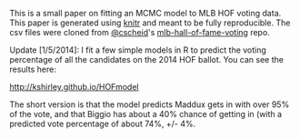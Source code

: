 This is a small paper on fitting an MCMC model to MLB HOF voting data. This paper is generated 
using [knitr](http://yihui.name/knitr/) and meant to be fully reproducible. The csv files 
were cloned from [@cscheid](https://github.com/cscheid)'s
[mlb-hall-of-fame-voting](https://github.com/cscheid/mlb-hall-of-fame-voting?source=c) repo.

Update [1/5/2014]:
I fit a few simple models in R to predict the voting percentage of all the candidates on the 2014 HOF ballot. You can see the results here:

http://kshirley.github.io/HOFmodel

The short version is that the model predicts Maddux gets in with over 95% of the vote, and that Biggio has about a 40% chance of getting in (with a predicted vote percentage of about 74%, +/- 4%.
